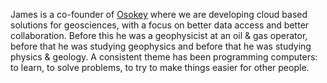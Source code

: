 James is a co-founder of [Osokey](https://osokey.com/) where we are developing cloud based solutions for geosciences, with a focus on better data access and better collaboration. Before this he was a geophysicist at an oil & gas operator, before that he was studying geophysics and before that he was studying physics & geology. A consistent theme has been programming computers: to learn, to solve problems, to try to make things easier for other people. 
